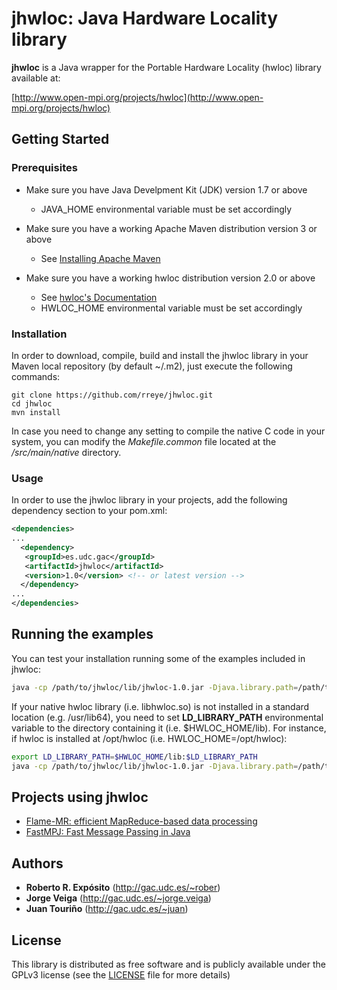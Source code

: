 # jhwloc: Java Hardware Locality library

**jhwloc** is a Java wrapper for the Portable Hardware Locality (hwloc) library available at:

[http://www.open-mpi.org/projects/hwloc](http://www.open-mpi.org/projects/hwloc)

## Getting Started

### Prerequisites

* Make sure you have Java Develpment Kit (JDK) version 1.7 or above
  * JAVA_HOME environmental variable must be set accordingly
 
* Make sure you have a working Apache Maven distribution version 3 or above
  * See [Installing Apache Maven](https://maven.apache.org/install.html)

* Make sure you have a working hwloc distribution version 2.0 or above
  * See [hwloc's Documentation](https://www.open-mpi.org/projects/hwloc/doc)
  * HWLOC_HOME environmental variable must be set accordingly

### Installation

In order to download, compile, build and install the jhwloc library in your Maven local repository (by default ~/.m2), just execute the following commands:

```
git clone https://github.com/rreye/jhwloc.git
cd jhwloc
mvn install
```

In case you need to change any setting to compile the native C code in your system, you can modify the *Makefile.common* file located at the */src/main/native* directory.

### Usage

In order to use the jhwloc library in your projects, add the following dependency section to your pom.xml:

```xml
<dependencies>
...
  <dependency>
   <groupId>es.udc.gac</groupId>
   <artifactId>jhwloc</artifactId>
   <version>1.0</version> <!-- or latest version -->
  </dependency>
...
</dependencies>
```

## Running the examples

You can test your installation running some of the examples included in jhwloc:

```bash
java -cp /path/to/jhwloc/lib/jhwloc-1.0.jar -Djava.library.path=/path/to/jhwloc/lib es.udc.gac.jhwloc.examples.HelloWorld
```

If your native hwloc library (i.e. libhwloc.so) is not installed in a standard location (e.g. /usr/lib64), you need to set **LD_LIBRARY_PATH** environmental variable to the directory containing it (i.e. $HWLOC_HOME/lib). For instance, if hwloc is installed at /opt/hwloc (i.e. HWLOC_HOME=/opt/hwloc):

```bash
export LD_LIBRARY_PATH=$HWLOC_HOME/lib:$LD_LIBRARY_PATH
java -cp /path/to/jhwloc/lib/jhwloc-1.0.jar -Djava.library.path=/path/to/jhwloc/lib es.udc.gac.jhwloc.examples.HelloWorld
```

## Projects using jhwloc

* [Flame-MR: efficient MapReduce-based data processing](http://flamemr.des.udc.es)
* [FastMPJ: Fast Message Passing in Java](http://gac.udc.es/~rober/fastmpj)

## Authors

* **Roberto R. Expósito** (http://gac.udc.es/~rober)
* **Jorge Veiga** (http://gac.udc.es/~jorge.veiga)
* **Juan Touriño** (http://gac.udc.es/~juan)

## License

This library is distributed as free software and is publicly available under the GPLv3 license (see the [LICENSE](LICENSE) file for more details)
